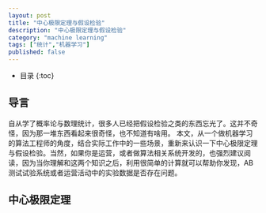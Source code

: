 ```yaml
---
layout: post
title: "中心极限定理与假设检验"
description: "中心极限定理与假设检验"
category: "machine learning"
tags: ["统计","机器学习"]
published: false
---
```




* 目录
{:toc}

## 导言
自从学了概率论与数理统计，很多人已经把假设检验之类的东西忘光了。这并不奇怪，因为那一堆东西看起来很奇怪，也不知道有啥用。
本文，从一个做机器学习的算法工程师的角度，结合实际工作中的一些场景，重新来认识一下中心极限定理与假设检验。当然，如果你是运营，或者做算法相关系统开发的，也强烈建议阅读，因为当你理解和这两个知识之后，利用很简单的计算就可以帮助你发现，AB测试试验系统或者运营活动中的实验数据是否存在问题。

## 中心极限定理
